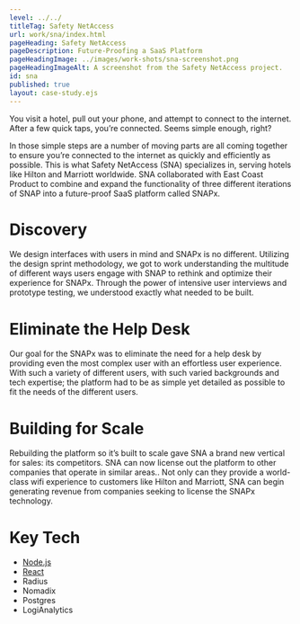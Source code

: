 ```yaml
---
level: ../../
titleTag: Safety NetAccess
url: work/sna/index.html
pageHeading: Safety NetAccess
pageDescription: Future-Proofing a SaaS Platform
pageHeadingImage: ../images/work-shots/sna-screenshot.png
pageHeadingImageAlt: A screenshot from the Safety NetAccess project.
id: sna
published: true
layout: case-study.ejs
---
```


<p class="paragraph--major">You visit a hotel, pull out your phone, and attempt to connect to the internet. After a few quick taps, you’re connected. Seems simple enough, right?</p>

<p class="paragraph--major">In those simple steps are  a number of moving parts are all coming together to ensure you’re connected to the internet as quickly and efficiently as possible. This is what Safety NetAccess (SNA) specializes in, serving hotels like Hilton and Marriott worldwide. SNA collaborated with East Coast Product to combine and expand the functionality of three different iterations of SNAP into a future-proof SaaS platform called SNAPx.</p>

<h1 class="text-heading-one">Discovery</h1>

<p>We design interfaces with users in mind and SNAPx is no different. Utilizing the design sprint methodology, we got to work understanding the multitude of different ways users engage with SNAP to rethink and optimize their experience for SNAPx. Through the power of intensive user interviews and prototype testing, we understood exactly what needed to be built.</p>

<h1 class="text-heading-one">Eliminate the Help Desk</h1>

<p>Our goal for the SNAPx was to eliminate the need for a help desk by providing even the most complex user with an effortless user experience. With such a variety of different users, with such varied backgrounds and tech expertise; the platform had to be as simple yet detailed as possible to fit the needs of the different users.</p>

<h1 class="text-heading-one">Building for Scale</h1>

<p>Rebuilding the platform so it’s built to scale gave SNA a brand new vertical for sales: its competitors. SNA can now license out the platform to other companies that operate in similar areas.. Not only can they provide a world-class wifi experience to customers like Hilton and Marriott, SNA can begin generating revenue from companies seeking to license the SNAPx technology.</p>

<h1 class="text-heading-one">Key Tech</h1>

<ul>
  <li><a href="../../technologies/node">Node.js</a></li>
  <li><a href="../../technologies/react">React</a></li>
  <li>Radius</li>
  <li>Nomadix</li>
  <li>Postgres</li>
  <li>LogiAnalytics</li>
</ul>